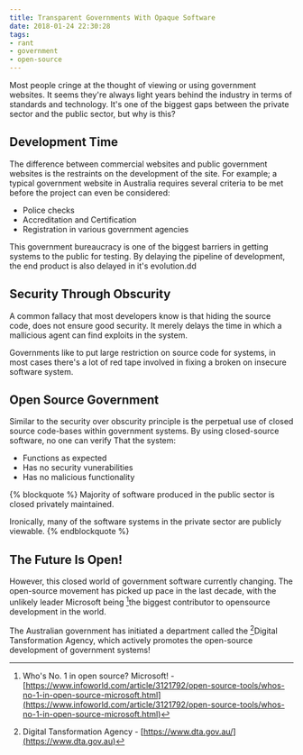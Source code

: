 ```yaml
---
title: Transparent Governments With Opaque Software
date: 2018-01-24 22:30:28
tags:
- rant
- government
- open-source
---
```


Most people cringe at the thought of viewing or using government websites. It seems they're always light years behind the industry in terms of standards and technology. It's one of the biggest gaps between the private sector and the public sector, but why is this?

<!-- more --> 

## Development Time
The difference between commercial websites and public government websites is the restraints on the development of the site. For example; a typical government website in Australia requires several criteria to be met before the project can even be considered:

 - Police checks
 - Accreditation and Certification
 - Registration in various government agencies

This government bureaucracy is one of the biggest barriers in getting systems to the public for testing. By delaying the pipeline of development, the end product is also delayed in it's evolution.dd

## Security Through Obscurity
A common fallacy that most developers know is that hiding the source code, does not ensure good security. It merely delays the time in which a mallicious agent can find exploits in the system. 

Governments like to put large restriction on source code for systems, in most cases there's a lot of red tape involved in fixing a broken on insecure software system.

## Open Source Government
Similar to the security over obscurity principle is the perpetual use of closed source code-bases within government systems. By using closed-source software, no one can verify That the system:
 -  Functions as expected
 -  Has no security vunerabilities
 -  Has no malicious functionality

{% blockquote %}
Majority of software produced in the public sector is closed privately maintained. 

Ironically, many of the software systems in the private sector are publicly viewable.
{% endblockquote %}

## The Future Is Open!
However, this closed world of government software currently changing. The open-source movement has picked up pace in the last decade, with the unlikely leader Microsoft being [^1]the biggest contributor to opensource development in the world.

The Australian government has initiated a department called the [^2]Digital Tansformation Agency, which actively promotes the open-source development of government systems!

[^1]: Who's No. 1 in open source? Microsoft! - [https://www.infoworld.com/article/3121792/open-source-tools/whos-no-1-in-open-source-microsoft.html](https://www.infoworld.com/article/3121792/open-source-tools/whos-no-1-in-open-source-microsoft.html)
[^2]: Digital Tansformation Agency - [https://www.dta.gov.au/](https://www.dta.gov.au)